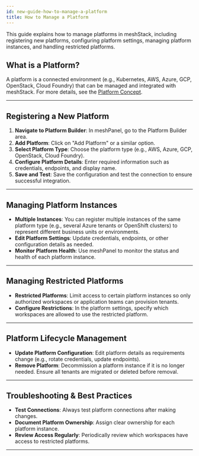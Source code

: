 ```yaml
---
id: new-guide-how-to-manage-a-platform
title: How to Manage a Platform
---
```


This guide explains how to manage platforms in meshStack, including registering new platforms, configuring platform settings, managing platform instances, and handling restricted platforms.

## What is a Platform?
A platform is a connected environment (e.g., Kubernetes, AWS, Azure, GCP, OpenStack, Cloud Foundry) that can be managed and integrated with meshStack. For more details, see the [Platform Concept](new-concept-platform).

---

## Registering a New Platform

1. **Navigate to Platform Builder**: In meshPanel, go to the Platform Builder area.
2. **Add Platform**: Click on "Add Platform" or a similar option.
3. **Select Platform Type**: Choose the platform type (e.g., AWS, Azure, GCP, OpenStack, Cloud Foundry).
4. **Configure Platform Details**: Enter required information such as credentials, endpoints, and display name.
5. **Save and Test**: Save the configuration and test the connection to ensure successful integration.

---

## Managing Platform Instances

- **Multiple Instances**: You can register multiple instances of the same platform type (e.g., several Azure tenants or OpenShift clusters) to represent different business units or environments.
- **Edit Platform Settings**: Update credentials, endpoints, or other configuration details as needed.
- **Monitor Platform Health**: Use meshPanel to monitor the status and health of each platform instance.

---

## Managing Restricted Platforms

- **Restricted Platforms**: Limit access to certain platform instances so only authorized workspaces or application teams can provision tenants.
- **Configure Restrictions**: In the platform settings, specify which workspaces are allowed to use the restricted platform.

---

## Platform Lifecycle Management

- **Update Platform Configuration**: Edit platform details as requirements change (e.g., rotate credentials, update endpoints).
- **Remove Platform**: Decommission a platform instance if it is no longer needed. Ensure all tenants are migrated or deleted before removal.

---

## Troubleshooting & Best Practices

- **Test Connections**: Always test platform connections after making changes.
- **Document Platform Ownership**: Assign clear ownership for each platform instance.
- **Review Access Regularly**: Periodically review which workspaces have access to restricted platforms.

---
